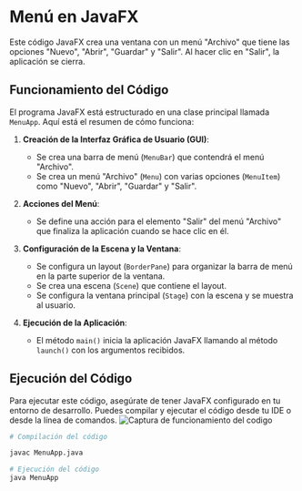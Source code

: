 # Menú en JavaFX

Este código JavaFX crea una ventana con un menú "Archivo" que tiene las opciones "Nuevo", "Abrir", "Guardar" y "Salir". Al hacer clic en "Salir", la aplicación se cierra.

## Funcionamiento del Código

El programa JavaFX está estructurado en una clase principal llamada `MenuApp`. Aquí está el resumen de cómo funciona:

1. **Creación de la Interfaz Gráfica de Usuario (GUI)**:
   - Se crea una barra de menú (`MenuBar`) que contendrá el menú "Archivo".
   - Se crea un menú "Archivo" (`Menu`) con varias opciones (`MenuItem`) como "Nuevo", "Abrir", "Guardar" y "Salir".

2. **Acciones del Menú**:
   - Se define una acción para el elemento "Salir" del menú "Archivo" que finaliza la aplicación cuando se hace clic en él.

3. **Configuración de la Escena y la Ventana**:
   - Se configura un layout (`BorderPane`) para organizar la barra de menú en la parte superior de la ventana.
   - Se crea una escena (`Scene`) que contiene el layout.
   - Se configura la ventana principal (`Stage`) con la escena y se muestra al usuario.

4. **Ejecución de la Aplicación**:
   - El método `main()` inicia la aplicación JavaFX llamando al método `launch()` con los argumentos recibidos.

## Ejecución del Código

Para ejecutar este código, asegúrate de tener JavaFX configurado en tu entorno de desarrollo. Puedes compilar y ejecutar el código desde tu IDE o desde la línea de comandos.
![Captura de funcionamiento del codigo](https://github.com/AndresDr71/MenuApp/assets/104042777/4075d40e-c255-4a88-b3e8-5853786a1a58)
```bash
# Compilación del código

javac MenuApp.java

# Ejecución del código
java MenuApp

